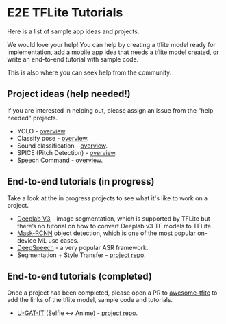 # E2E TFLite Tutorials

Here is a list of sample app ideas and projects.

We would love your help! You can help by creating a tflite model ready for implementation, add a mobile app idea that needs a tflite model created, or write an end-to-end tutorial with sample code. 

This is also where you can seek help from the community.


## Project ideas (help needed!)
If you are interested in helping out, please assign an issue from the "help needed" projects. 

* YOLO - [overview](overviews/yolo.md).
* Classify pose - [overview](overviews/classify_pose.md).
* Sound classification - [overview](overviews/classify_sound.md).
* SPICE (Pitch Detection) - [overview](overviews/spice_pitch_detection.md).
* Speech Command - [overview](overviews/speech_command.md).

## End-to-end tutorials (in progress)
Take a look at the in progress projects to see what it's like to work on a project.

* [Deeplab V3](https://github.com/tensorflow/models/tree/master/research/deeplab ) - image segmentation, which is supported by TFLite but there’s no tutorial on how to convert Deeplab v3 TF models to TFLite.
* [Mask-RCNN](https://github.com/matterport/Mask_RCNN ) object detection, which is one of the most popular on-device ML use cases.
* [DeepSpeech](https://github.com/mozilla/DeepSpeech) - a very popular ASR framework.
* Segmentation + Style Transfer - [project repo](https://github.com/margaretmz/segmentation-style-transfer).

## End-to-end tutorials (completed)

Once a project has been completed, please open a PR to [awesome-tfite](https://github.com/margaretmz/awesome-tflite) to add the links of the tflite model, sample code and tutorials.
* [U-GAT-IT](https://github.com/taki0112/UGATIT) (Selfie <-> Anime) - [project repo](https://github.com/margaretmz/selfie2anime-e2e-tutorial).
